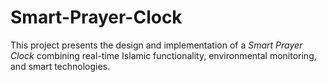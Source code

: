 # Smart-Prayer-Clock
This project presents the design and implementation of a *Smart Prayer Clock* combining real-time Islamic functionality, environmental monitoring, and smart technologies.
